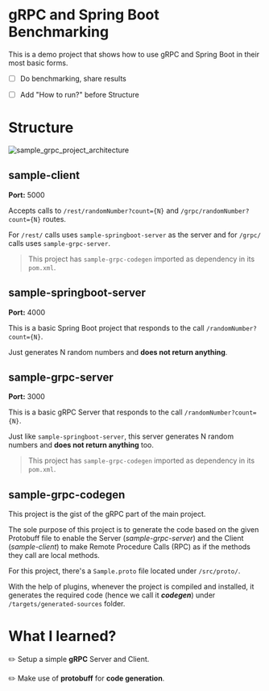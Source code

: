 # gRPC and Spring Boot Benchmarking



This is a demo project that shows how to use gRPC and Spring Boot in their most basic forms.



- [ ]  Do benchmarking, share results

- [ ] Add "How to run?" before Structure


# Structure



![sample_grpc_project_architecture](/Users/recep.inanc/playground/grpc/sample/spring-boot-grpc-benchmarking/sample_grpc_project_architecture.png)



## sample-client

**Port:** 5000

Accepts calls to `/rest/randomNumber?count={N}` and `/grpc/randomNumber?count={N}` routes.

For `/rest/` calls uses `sample-springboot-server` as the server and for `/grpc/` calls uses `sample-grpc-server`.



> This project has `sample-grpc-codegen` imported as dependency in its `pom.xml`.



## sample-springboot-server

**Port:** 4000

This is a basic Spring Boot project that responds to the call `/randomNumber?count={N}`.

Just generates N random numbers and **does not return anything**.



## sample-grpc-server

**Port:** 3000

This is a basic gRPC Server that responds to the call `/randomNumber?count={N}`.

Just like `sample-springboot-server`,  this server generates N random numbers and **does not return anything** too.



> This project has `sample-grpc-codegen` imported as dependency in its `pom.xml`.



## sample-grpc-codegen

This project is the gist of the gRPC part of the main project. 

The sole purpose of this project is to generate the code based on the given Protobuff file to enable the Server (*sample-grpc-server*) and the Client (*sample-client*) to make Remote Procedure Calls (RPC) as if the methods they call are local methods.



For this project, there's a `Sample.proto` file located under `/src/proto/`. 

With the help of plugins, whenever the project is compiled and installed, it generates the required code (hence we call it ***codegen***) under `/targets/generated-sources` folder.



# What I learned?



✏️ Setup a simple **gRPC** Server and Client.

✏️ Make use of **protobuff** for **code generation**.
